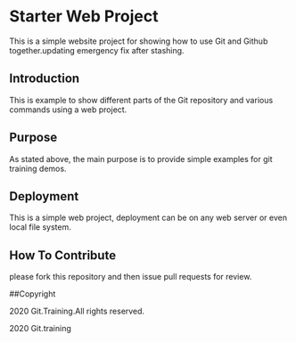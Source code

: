 # Starter Web Project

This is a simple website project for showing
how to use Git and Github together.updating emergency fix after stashing.

## Introduction

This is example to show different parts of the Git repository and various commands using a web project.
## Purpose

As stated above, the main purpose is to provide simple examples for git training demos.

## Deployment

This is a simple web project, deployment can be on any web server or even local file system.

## How To Contribute

please fork this repository and then issue pull requests for review.

##Copyright

2020 Git.Training.All rights reserved.

2020 Git.training

